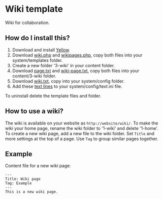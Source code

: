 Wiki template
=============
Wiki for collaboration.

How do I install this?
----------------------
1. Download and install [Yellow](https://github.com/markseu/yellowcms/).  
2. Download [wiki.php](wiki.php?raw=true) and [wikipages.php](wikipages.php?raw=true), copy both files into your system/templates folder.  
3. Create a new folder '3-wiki' in your content folder.
4. Download [page.txt](page.txt?raw=true) and [wiki-page.txt](wiki-page.txt?raw=true), copy both files into your content/3-wiki folder.
5. Download [wiki.txt](wiki.txt?raw=true), copy into your system/config folder.
6. Add these [text lines](text.ini?raw=true) to your system/config/text.ini file.

To uninstall delete the template files and folder.

How to use a wiki?
------------------
The wiki is available on your website as `http://website/wiki/`. To make the wiki your home page, rename the wiki folder to '1-wiki' and delete '1-home'. To create a new wiki page, add a new file to the wiki folder. Set `Title` and more settings at the top of a page. Use `Tag` to group similar pages together.

Example
-------
Content file for a new wiki page:

    ---
    Title: Wiki page
    Tag: Example
    ---
    This is a new wiki page.